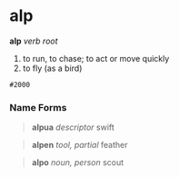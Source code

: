 alp
===

**alp** _verb root_

1. to run, to chase; to act or move quickly
2. to fly (as a bird)

`#2000`

### Name Forms ###

> **alpua** _descriptor_ swift

> **alpen** _tool, partial_ feather

> **alpo** _noun, person_ scout